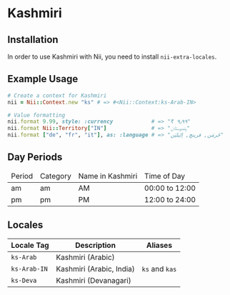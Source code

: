 <!-- This file has been generated. Source: languages/_template.md.erb -->

# Kashmiri

## Installation

In order to use Kashmiri with Nii, you need to install `nii-extra-locales`.

## Example Usage

``` ruby
# Create a context for Kashmiri
nii = Nii::Context.new "ks" # => #<Nii::Context:ks-Arab-IN>

# Value formatting
nii.format 9.99, style: :currency            # => "₹ ۹٫۹۹"
nii.format Nii::Territory["IN"]              # => "ہِندوستان"
nii.format ["de", "fr", "it"], as: :language # => "جٔرمَن, فرینچ, اِٹیلیَن"
```

## Day Periods


<table>
  <thead>
    <tr>
      <td>Period</td>
      <td>Category</td>
      <td>Name in Kashmiri</td>
      <td>Time of Day</td>
    </tr>
  </thead>
  <tbody>
    <tr>
      <td>am</td>
      <td>am</td>
      <td>AM</td>
      <td>00:00 to 12:00</td>
    </tr>
    <tr>
      <td>pm</td>
      <td>pm</td>
      <td>PM</td>
      <td>12:00 to 24:00</td>
    </tr>
  </tbody>
</table>



## Locales

<table>
  <thead>
    <tr>
      <th>Locale Tag</th>
      <th>Description</th>
      <th>Aliases</th>
    </tr>
  </thead>
  <tbody>
    <tr>
      <td><code>ks-Arab</code></td>
      <td>Kashmiri (Arabic)</td>
      <td></td>
    </tr>
    <tr>
      <td><code>ks-Arab-IN</code></td>
      <td>Kashmiri (Arabic, India)</td>
      <td><code>ks</code> and <code>kas</code></td>
    </tr>
    <tr>
      <td><code>ks-Deva</code></td>
      <td>Kashmiri (Devanagari)</td>
      <td></td>
    </tr>
  </tbody>
</table>

